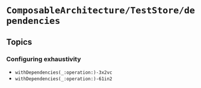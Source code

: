 # ``ComposableArchitecture/TestStore/dependencies``

## Topics

### Configuring exhaustivity

- ``withDependencies(_:operation:)-3x2vc``
- ``withDependencies(_:operation:)-61in2``
